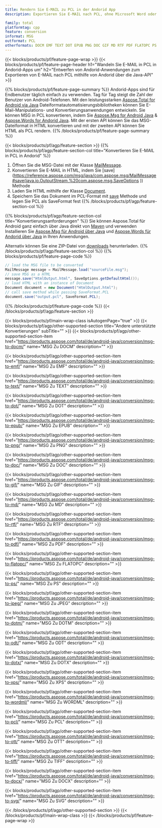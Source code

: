 ```yaml
---
title: Rendern Sie E-MAIL zu PCL in der Andorid App
description: Exportieren Sie E-MAIL nach PCL, ohne Microsoft Word oder Outlook in Ihren Android-Anwendungen zu verwenden

family: total
platformtag: cpp
feature: conversion
informat: MSG
outformat: PCL
otherformats: DOCM EMF TEXT DOT EPUB PNG DOC GIF MD RTF PDF FLATOPC PS JPEG DOTM ODT DOTX XPS WORDML BMP OTT TIFF DOCX SVG
---
```

{{< blocks/products/pf/feature-page-wrap >}}
{{< blocks/products/pf/feature-page-header h1="Wandeln Sie E-MAIL in PCL in Andorid-Apps um" h2="Entwerfen von Andorid-Anwendungen zum Exportieren von E-MAIL nach PCL mithilfe von Andorid über die Java-API" >}}

{{% blocks/products/pf/feature-page-summary %}}
Andorid-Apps sind für Endbenutzer täglich einfach zu verwenden. Tag für Tag steigt die Zahl der Benutzer von Android-Telefonen. Mit den leistungsstarken [Aspose.Total for Android via Java](https://products.aspose.com/total/android-java/) Dateiformatautomatisierungsbibliotheken können Sie E-Mail-Manipulations- und Konvertierungsanwendungen entwickeln. Sie können MSG in PCL konvertieren, indem Sie [Aspose.Msg for Android Java](https://products.aspose.com/msg/android-java/) & [Aspose.Words for Andorid Java](https://products.aspose.com/words/android-java/). Mit der ersten API können Sie das MSG-Dateiformat in HTML konvertieren und mit der zweiten API können Sie HTML als PCL rendern. 
{{% /blocks/products/pf/feature-page-summary  %}}

{{< blocks/products/pf/agp/feature-section >}}
{{% blocks/products/pf/agp/feature-section-col title="Konvertieren Sie E-MAIL in PCL in Andorid" %}}
1. Öffnen Sie die MSG-Datei mit der Klasse [MailMessage](https://reference.aspose.com/msg/java/com.aspose.msg/mailmessage).
2. Konvertieren Sie E-MAIL in HTML, indem Sie [save](https://reference.aspose.com/msg/java/com.aspose.msg/MailMessage#save(java.io.OutputStream,%20com.aspose.msg.SaveOptions )) Methode
3. Laden Sie HTML mithilfe der Klasse [Document](https://reference.aspose.com/words/java/com.aspose.words/Document).
4. Speichern Sie das Dokument im PCL-Format mit [save](https://reference.aspose.com/words/java/com.aspose.words/Document#save(java.lang.String,com.aspose.words.SaveOptions)) Methode und legen Sie PCL als SaveFormat fest
{{% /blocks/products/pf/agp/feature-section-col %}}

{{% blocks/products/pf/agp/feature-section-col title="Konvertierungsanforderungen" %}}
Sie können Aspose.Total für Android ganz einfach über Java direkt von [Maven](https://repository.aspose.com/webapp/#/artifacts/browse/tree/General/repo/com/aspose/aspose-total) und verwenden Installieren Sie [Aspose.Msg für Android über Java](https://docs.aspose.com/msg/androidjava/installation/) und [Aspose.Words für Andorid über Java](https://docs.aspose.com/words/java/install-aspose-words-for-android-via-java/#install-asposewords-for-android-via-java-from-maven-repository) in Ihren Anwendungen.

Alternativ können Sie eine ZIP-Datei von [downloads](https://downloads.aspose.com/total/androidjava) herunterladen.
{{% /blocks/products/pf/agp/feature-section-col %}}
{{% blocks/products/pf/feature-page-code %}}
```cs
// load the MSG file to be converted
MailMessage message = MailMessage.load("sourceFile.msg"); 
// save MSG as a HTML 
message.save("HtmlOutput.html", SaveOptions.getDefaultHtml());
// load HTML with an instance of Document
Document document = new Document("HtmlOutput.html");
// call save method while passing SaveFormat.PCL
document.save("output.pcl", SaveFormat.PCL); 
```

{{% /blocks/products/pf/feature-page-code %}}
{{< /blocks/products/pf/agp/feature-section >}}

{{< blocks/products/pf/main-wrap-class isAutogenPage="true" >}}
{{< blocks/products/pf/agp/other-supported-section title="Andere unterstützte Konvertierungen" subTitle="" >}}
{{< blocks/products/pf/agp/other-supported-section-item href="https://products.aspose.com/total/de/android-java/conversion/msg-to-docm/" name="MSG Zu DOCM" description="" >}}

{{< blocks/products/pf/agp/other-supported-section-item href="https://products.aspose.com/total/de/android-java/conversion/msg-to-emf/" name="MSG Zu EMF" description="" >}}

{{< blocks/products/pf/agp/other-supported-section-item href="https://products.aspose.com/total/de/android-java/conversion/msg-to-text/" name="MSG Zu TEXT" description="" >}}

{{< blocks/products/pf/agp/other-supported-section-item href="https://products.aspose.com/total/de/android-java/conversion/msg-to-dot/" name="MSG Zu DOT" description="" >}}

{{< blocks/products/pf/agp/other-supported-section-item href="https://products.aspose.com/total/de/android-java/conversion/msg-to-epub/" name="MSG Zu EPUB" description="" >}}

{{< blocks/products/pf/agp/other-supported-section-item href="https://products.aspose.com/total/de/android-java/conversion/msg-to-png/" name="MSG Zu PNG" description="" >}}

{{< blocks/products/pf/agp/other-supported-section-item href="https://products.aspose.com/total/de/android-java/conversion/msg-to-doc/" name="MSG Zu DOC" description="" >}}

{{< blocks/products/pf/agp/other-supported-section-item href="https://products.aspose.com/total/de/android-java/conversion/msg-to-gif/" name="MSG Zu GIF" description="" >}}

{{< blocks/products/pf/agp/other-supported-section-item href="https://products.aspose.com/total/de/android-java/conversion/msg-to-md/" name="MSG Zu MD" description="" >}}

{{< blocks/products/pf/agp/other-supported-section-item href="https://products.aspose.com/total/de/android-java/conversion/msg-to-rtf/" name="MSG Zu RTF" description="" >}}

{{< blocks/products/pf/agp/other-supported-section-item href="https://products.aspose.com/total/de/android-java/conversion/msg-to-pdf/" name="MSG Zu PDF" description="" >}}

{{< blocks/products/pf/agp/other-supported-section-item href="https://products.aspose.com/total/de/android-java/conversion/msg-to-flatopc/" name="MSG Zu FLATOPC" description="" >}}

{{< blocks/products/pf/agp/other-supported-section-item href="https://products.aspose.com/total/de/android-java/conversion/msg-to-ps/" name="MSG Zu PS" description="" >}}

{{< blocks/products/pf/agp/other-supported-section-item href="https://products.aspose.com/total/de/android-java/conversion/msg-to-jpeg/" name="MSG Zu JPEG" description="" >}}

{{< blocks/products/pf/agp/other-supported-section-item href="https://products.aspose.com/total/de/android-java/conversion/msg-to-dotm/" name="MSG Zu DOTM" description="" >}}

{{< blocks/products/pf/agp/other-supported-section-item href="https://products.aspose.com/total/de/android-java/conversion/msg-to-odt/" name="MSG Zu ODT" description="" >}}

{{< blocks/products/pf/agp/other-supported-section-item href="https://products.aspose.com/total/de/android-java/conversion/msg-to-dotx/" name="MSG Zu DOTX" description="" >}}

{{< blocks/products/pf/agp/other-supported-section-item href="https://products.aspose.com/total/de/android-java/conversion/msg-to-xps/" name="MSG Zu XPS" description="" >}}

{{< blocks/products/pf/agp/other-supported-section-item href="https://products.aspose.com/total/de/android-java/conversion/msg-to-wordml/" name="MSG Zu WORDML" description="" >}}

{{< blocks/products/pf/agp/other-supported-section-item href="https://products.aspose.com/total/de/android-java/conversion/msg-to-pcl/" name="MSG Zu PCL" description="" >}}

{{< blocks/products/pf/agp/other-supported-section-item href="https://products.aspose.com/total/de/android-java/conversion/msg-to-ott/" name="MSG Zu OTT" description="" >}}

{{< blocks/products/pf/agp/other-supported-section-item href="https://products.aspose.com/total/de/android-java/conversion/msg-to-tiff/" name="MSG Zu TIFF" description="" >}}

{{< blocks/products/pf/agp/other-supported-section-item href="https://products.aspose.com/total/de/android-java/conversion/msg-to-docx/" name="MSG Zu DOCX" description="" >}}

{{< blocks/products/pf/agp/other-supported-section-item href="https://products.aspose.com/total/de/android-java/conversion/msg-to-svg/" name="MSG Zu SVG" description="" >}}


{{< /blocks/products/pf/agp/other-supported-section >}}
{{< /blocks/products/pf/main-wrap-class >}}
{{< /blocks/products/pf/feature-page-wrap >}}